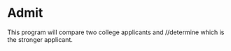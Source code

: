 # Admit
This program will compare two college applicants and //determine which is the stronger applicant.

